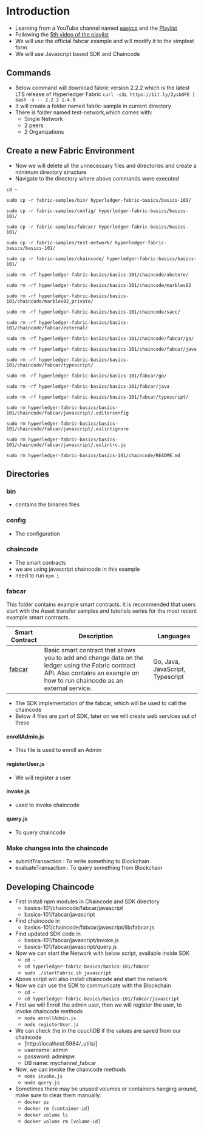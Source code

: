# Introduction

- Learning from a YouTube channel named [easycs](https://www.youtube.com/channel/UCzgDXG_49Fc_8-h5P8tbl8A) and the [Playlist](https://www.youtube.com/watch?v=NXQWVgC0ej8&list=PLDetT9OKlDzQCaCscqCvyRNtuO9lcAh_c)
- Following the [5th video of the playlist](https://youtu.be/azBTd3OYST0?list=PLDetT9OKlDzQCaCscqCvyRNtuO9lcAh_c)
- We will use the official fabcar example and will modify it to the simplest form
- We will use Javascript based SDK and Chaincode

## Commands

- Below command will download fabric version 2.2.2 which is the latest LTS release of Hyperledger Fabric
  `curl -sSL https://bit.ly/2ysbOFE | bash -s -- 2.2.2 1.4.9`
- It will create a folder named fabric-sample in current directory
- There is folder named test-network,which comes with:
  - Single Network
  - 2 peers
  - 2 Organizations

## Create a new Fabric Environment

- Now we will delete all the unnecessary files and directories and create a minimum directory structure
- Navigate to the directory where above commands were executed

`cd ~`

`sudo cp -r fabric-samples/bin/ hyperledger-fabric-basics/basics-101/`

`sudo cp -r fabric-samples/config/ hyperledger-fabric-basics/basics-101/`

`sudo cp -r fabric-samples/fabcar/ hyperledger-fabric-basics/basics-101/`

`sudo cp -r fabric-samples/test-network/ hyperledger-fabric-basics/basics-101/`

`sudo cp -r fabric-samples/chaincode/ hyperledger-fabric-basics/basics-101/`

`sudo rm -rf hyperledger-fabric-basics/basics-101/chaincode/abstore/`

`sudo rm -rf hyperledger-fabric-basics/basics-101/chaincode/marbles02`

`sudo rm -rf hyperledger-fabric-basics/basics-101/chaincode/marbles02_private/`

`sudo rm -rf hyperledger-fabric-basics/basics-101/chaincode/sacc/`

`sudo rm -rf hyperledger-fabric-basics/basics-101/chaincode/fabcar/external/`

`sudo rm -rf hyperledger-fabric-basics/basics-101/chaincode/fabcar/go/`

`sudo rm -rf hyperledger-fabric-basics/basics-101/chaincode/fabcar/java`

`sudo rm -rf hyperledger-fabric-basics/basics-101/chaincode/fabcar/typescript/`

`sudo rm -rf hyperledger-fabric-basics/basics-101/fabcar/go/`

`sudo rm -rf hyperledger-fabric-basics/basics-101/fabcar/java`

`sudo rm -rf hyperledger-fabric-basics/basics-101/fabcar/typescript/`

`sudo rm hyperledger-fabric-basics/basics-101/chaincode/fabcar/javascript/.editorconfig`

`sudo rm hyperledger-fabric-basics/basics-101/chaincode/fabcar/javascript/.eslintignore`

`sudo rm hyperledger-fabric-basics/basics-101/chaincode/fabcar/javascript/.eslintrc.js`

`sudo rm hyperledger-fabric-basics/basics-101/chaincode/README.md`

## Directories

### bin

- contains the binaries files

### config

- The configuration

### chaincode

- The smart contracts
- we are using javascript chaincode in this example
- need to run `npm i`

### fabcar

This folder contains example smart contracts. It is recommended that users start with the Asset transfer samples and tutorials series for the most recent example smart contracts.

| **Smart Contract** | **Description**                                                                                                                                                                   | **Languages**                    |
| ------------------ | --------------------------------------------------------------------------------------------------------------------------------------------------------------------------------- | -------------------------------- |
| [fabcar](fabcar)   | Basic smart contract that allows you to add and change data on the ledger using the Fabric contract API. Also contains an example on how to run chaincode as an external service. | Go, Java, JavaScript, Typescript |

- The SDK implementation of the fabcar, which will be used to call the chaincode
- Below 4 files are part of SDK, later on we will create web services out of these

#### enrollAdmin.js

- This file is used to enroll an Admin

#### registerUser.js

- We will register a user

#### invoke.js

- used to invoke chaincode

#### query.js

- To query chaincode

### Make changes into the chaincode

- submitTransaction : To write something to Blockchain
- evaluateTransaction : To query something from Blockchain

## Developing Chaincode

- First install npm modules in Chaincode and SDK directory
  - basics-101/chaincode/fabcar/javascript
  - basics-101/fabcar/javascript
- Find chaincode in
  - basics-101/chaincode/fabcar/javascript/lib/fabcar.js
- Find updated SDK code in
  - basics-101/fabcar/javascript/invoke.js
  - basics-101/fabcar/javascript/query.js
- Now we can start the Network with below script, available inside SDK
  - `cd ~`
  - `cd hyperledger-fabric-basics/basics-101/fabcar`
  - `sudo ./startFabric.sh javascript`
- Above script will also install chaincode and start the network
- Now we can use the SDK to communicate with the Blockchain
  - `cd ~`
  - `cd hyperledger-fabric-basics/basics-101/fabcar/javascript`
- First we will Enroll the admin user, then we will register the user, to invoke chaincode methods
  - `node enrollAdmin.js`
  - `node registerUser.js`
- We can check the in the couchDB if the values are saved from our chaincode
  - [http://localhost:5984/_utils/]
  - username: admin
  - password: adminpw
  - DB name: mychannel_fabcar
- Now, we can invoke the chaincode methods
  - `node invoke.js`
  - `node query.js`
- Sometimes there may be unused volumes or containers hanging around, make sure to clear them manually.
  - `docker ps`
  - `docker rm [container-id]`
  - `docker volume ls`
  - `docker volume rm [volume-id]`
